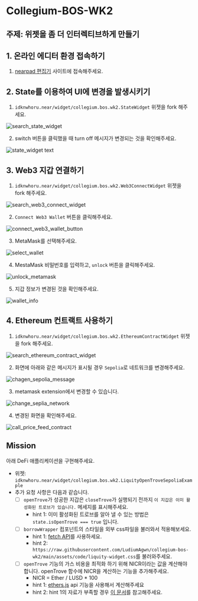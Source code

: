 # Collegium-BOS-WK2

## 주제: 위젯을 좀 더 인터렉티브하게 만들기

## 1. 온라인 에디터 환경 접속하기
1. [nearpad 편집기](https://nearpad.dev/editor) 사이트에 접속해주세요.

## 2. State를 이용하여 UI에 변경을 발생시키기
1. `idknwhoru.near/widget/collegium.bos.wk2.StateWidget` 위젯을 fork 해주세요.

![search_state_widget](search_state_widget.png)

2. switch 버튼을 클릭했을 때 turn off 메시지가 변경되는 것을 확인해주세요.

![state_widget text](state_widget.png)

## 3. Web3 지갑 연결하기
1. `idknwhoru.near/widget/collegium.bos.wk2.Web3ConnectWidget` 위젯을 fork 해주세요.

![search_web3_connect_widget](search_web3_connect_widget.png)

2. `Connect Web3 Wallet` 버튼을 클릭해주세요.

![connect_web3_wallet_button](connect_web3_wallet_button.png)

3. MetaMask를 선택해주세요.

![select_wallet](select_wallet.png)

4. MestaMask 비밀번호를 입력하고, `unlock` 버튼을 클릭해주세요.

![unlock_metamask](unlock_metamask.png)

5. 지갑 정보가 변경된 것을 확인해주세요.

![wallet_info](wallet_info.png)

## 4. Ethereum 컨트랙트 사용하기

1. `idknwhoru.near/widget/collegium.bos.wk2.EthereumContractWidget` 위젯을 fork 해주세요.

![search_ethereum_contract_widget](search_ethereum_contract_widget.png)

2. 화면에 아래와 같은 메시지가 표시될 경우 `Sepolia`로 네트워크를 변경해주세요.

![chagen_sepolia_message](chagen_sepolia_message.png)

3. metamask extension에서 변경할 수 있습니다.

![change_seplia_network](change_seplia_network.png)

4. 변경된 화면을 확인해주세요.

![call_price_feed_contract](call_price_feed_contract.png)


## Mission
아래 DeFi 애플리케이션을 구현해주세요.
- 위젯: `idknwhoru.near/widget/collegium.bos.wk2.LiquityOpenTroveSepoliaExample`
- 추가 요청 사항은 다음과 같습니다. 
    - [ ] `openTrove`가 성공한 지갑은 `closeTrove`가 실행되기 전까지 `이 지갑은 이미 활성화된 트로브가 있습니다.` 메세지를 표시해주세요.
        - hint 1: 이미 활성화된 트로브를 알아 낼 수 있는 방법은 `state.isOpenTrove === true` 입니다.
    - [ ] `borrowWrapper` 컴포넌트의 스타일을 외부 css파일을 불러와서 적용해보세요.
        - hint 1: [fetch API](https://docs.near.org/bos/api/fetch)를 사용하세요.
        - hint 2: `https://raw.githubusercontent.com/LudiumAgwn/collegium-bos-wk2/main/assets/code/liquity-widget.css`를 불러와주세요.
    - [ ] `openTrove` 기능의 가스 비용을 최적화 하기 위해 NICR이라는 값을 계산해야 합니다. openTrove 함수에 NICR을 계산하는 기능을 추가해주세요.
        - NICR = Ether / LUSD * 100
        - hint 1: [ethers.js](https://docs.near.org/bos/tutorial/ethers-js) api 기능을 사용해서 계산해주세요
        - hint 2: hint 1의 자료가 부족할 경우 [이 문서](https://docs.ethers.org/v5/)를 참고해주세요.